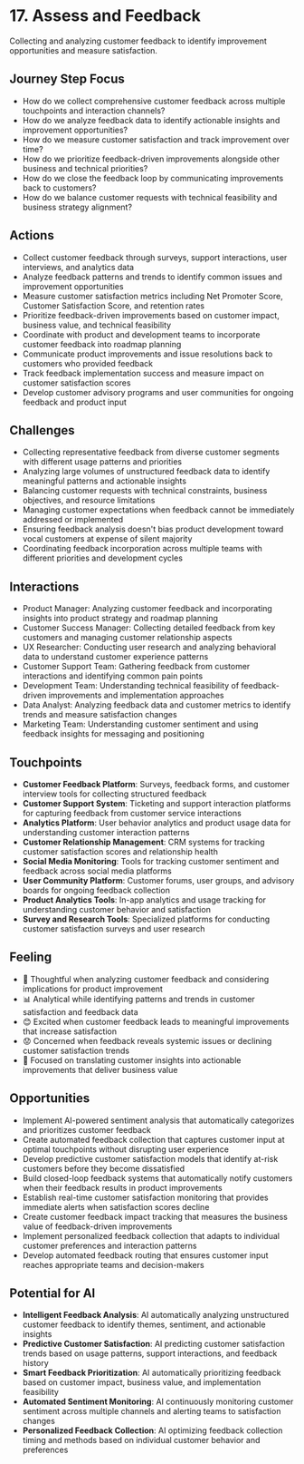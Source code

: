 # 17. Assess and Feedback

Collecting and analyzing customer feedback to identify improvement opportunities and measure satisfaction.

## Journey Step Focus

- How do we collect comprehensive customer feedback across multiple touchpoints and interaction channels?
- How do we analyze feedback data to identify actionable insights and improvement opportunities?
- How do we measure customer satisfaction and track improvement over time?
- How do we prioritize feedback-driven improvements alongside other business and technical priorities?
- How do we close the feedback loop by communicating improvements back to customers?
- How do we balance customer requests with technical feasibility and business strategy alignment?

## Actions

- Collect customer feedback through surveys, support interactions, user interviews, and analytics data
- Analyze feedback patterns and trends to identify common issues and improvement opportunities
- Measure customer satisfaction metrics including Net Promoter Score, Customer Satisfaction Score, and retention rates
- Prioritize feedback-driven improvements based on customer impact, business value, and technical feasibility
- Coordinate with product and development teams to incorporate customer feedback into roadmap planning
- Communicate product improvements and issue resolutions back to customers who provided feedback
- Track feedback implementation success and measure impact on customer satisfaction scores
- Develop customer advisory programs and user communities for ongoing feedback and product input

## Challenges

- Collecting representative feedback from diverse customer segments with different usage patterns and priorities
- Analyzing large volumes of unstructured feedback data to identify meaningful patterns and actionable insights
- Balancing customer requests with technical constraints, business objectives, and resource limitations
- Managing customer expectations when feedback cannot be immediately addressed or implemented
- Ensuring feedback analysis doesn't bias product development toward vocal customers at expense of silent majority
- Coordinating feedback incorporation across multiple teams with different priorities and development cycles

## Interactions

- Product Manager: Analyzing customer feedback and incorporating insights into product strategy and roadmap planning
- Customer Success Manager: Collecting detailed feedback from key customers and managing customer relationship aspects
- UX Researcher: Conducting user research and analyzing behavioral data to understand customer experience patterns
- Customer Support Team: Gathering feedback from customer interactions and identifying common pain points
- Development Team: Understanding technical feasibility of feedback-driven improvements and implementation approaches
- Data Analyst: Analyzing feedback data and customer metrics to identify trends and measure satisfaction changes
- Marketing Team: Understanding customer sentiment and using feedback insights for messaging and positioning

## Touchpoints

- **Customer Feedback Platform**: Surveys, feedback forms, and customer interview tools for collecting structured feedback
- **Customer Support System**: Ticketing and support interaction platforms for capturing feedback from customer service interactions
- **Analytics Platform**: User behavior analytics and product usage data for understanding customer interaction patterns
- **Customer Relationship Management**: CRM systems for tracking customer satisfaction scores and relationship health
- **Social Media Monitoring**: Tools for tracking customer sentiment and feedback across social media platforms
- **User Community Platform**: Customer forums, user groups, and advisory boards for ongoing feedback collection
- **Product Analytics Tools**: In-app analytics and usage tracking for understanding customer behavior and satisfaction
- **Survey and Research Tools**: Specialized platforms for conducting customer satisfaction surveys and user research

## Feeling

- 🤔 Thoughtful when analyzing customer feedback and considering implications for product improvement
- 📊 Analytical while identifying patterns and trends in customer satisfaction and feedback data
- 😊 Excited when customer feedback leads to meaningful improvements that increase satisfaction
- 😟 Concerned when feedback reveals systemic issues or declining customer satisfaction trends
- 🎯 Focused on translating customer insights into actionable improvements that deliver business value

## Opportunities

- Implement AI-powered sentiment analysis that automatically categorizes and prioritizes customer feedback
- Create automated feedback collection that captures customer input at optimal touchpoints without disrupting user experience
- Develop predictive customer satisfaction models that identify at-risk customers before they become dissatisfied
- Build closed-loop feedback systems that automatically notify customers when their feedback results in product improvements
- Establish real-time customer satisfaction monitoring that provides immediate alerts when satisfaction scores decline
- Create customer feedback impact tracking that measures the business value of feedback-driven improvements
- Implement personalized feedback collection that adapts to individual customer preferences and interaction patterns
- Develop automated feedback routing that ensures customer input reaches appropriate teams and decision-makers

## Potential for AI

- **Intelligent Feedback Analysis**: AI automatically analyzing unstructured customer feedback to identify themes, sentiment, and actionable insights
- **Predictive Customer Satisfaction**: AI predicting customer satisfaction trends based on usage patterns, support interactions, and feedback history
- **Smart Feedback Prioritization**: AI automatically prioritizing feedback based on customer impact, business value, and implementation feasibility
- **Automated Sentiment Monitoring**: AI continuously monitoring customer sentiment across multiple channels and alerting teams to satisfaction changes
- **Personalized Feedback Collection**: AI optimizing feedback collection timing and methods based on individual customer behavior and preferences
